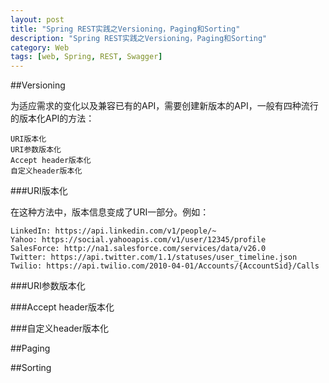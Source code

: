 ```yaml
---
layout: post
title: "Spring REST实践之Versioning，Paging和Sorting"
description: "Spring REST实践之Versioning，Paging和Sorting"
category: Web
tags: [web, Spring, REST, Swagger]
---
```


##Versioning

为适应需求的变化以及兼容已有的API，需要创建新版本的API，一般有四种流行的版本化API的方法：

	URI版本化
	URI参数版本化
	Accept header版本化
	自定义header版本化

###URI版本化

在这种方法中，版本信息变成了URI一部分。例如：

	LinkedIn: https://api.linkedin.com/v1/people/~
	Yahoo: https://social.yahooapis.com/v1/user/12345/profile
	SalesForce: http://na1.salesforce.com/services/data/v26.0
	Twitter: https://api.twitter.com/1.1/statuses/user_timeline.json
	Twilio: https://api.twilio.com/2010-04-01/Accounts/{AccountSid}/Calls



###URI参数版本化

###Accept header版本化

###自定义header版本化


##Paging

##Sorting